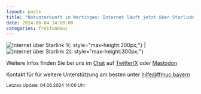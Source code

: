 ```yaml
---
layout: posts
title: "Notunterkunft in Wertingen: Internet läuft jetzt über Starlink"
date: 2024-06-04 14:00:00
categories: freifunkmuc
---
```


![Internet über Starlink 1](/assets/posts/2024-06-04-Notunterkunft-Wertingen-Starlink1.jpg){: style="max-height:300px;"} | ![Internet über Starlink 2](/assets/posts/2024-06-04-Notunterkunft-Wertingen-Starlink2.jpg){: style="max-height:300px;"}

Weitere Infos finden Sie bei uns im [Chat](https://chat.ffmuc.net) auf [Twitter/X](https://twitter.com/FreifunkMUC/status/1762382921451684233) oder [Mastodon](https://social.ffmuc.net/@freifunkMUC)

Kontakt für für weitere Unterstützung am besten unter [hilfe@ffmuc.bayern](mailto:hilfe@ffmuc.bayern)

<small>Letztes Update: 04.06.2024 14:00 Uhr</small>
